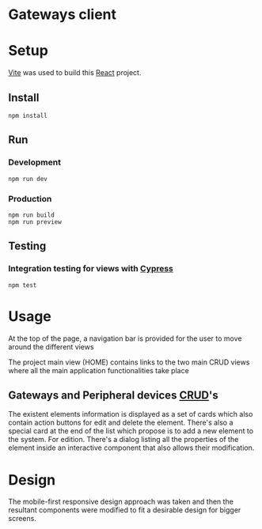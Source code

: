 # Gateways client

# Setup

[Vite](https://vitejs.dev/) was used to build this [React](https://es.reactjs.org/) project.

## Install

```
npm install
```

## Run

### Development

```
npm run dev
```

### Production

```
npm run build
npm run preview
```

## Testing

### Integration testing for views with [Cypress](https://www.cypress.io/)

```
npm test
```

# Usage

At the top of the page, a navigation bar is provided for the user to move around the different views

The project main view (HOME) contains links to the two main CRUD views where all the main application functionalities take place

## Gateways and Peripheral devices [CRUD](https://developer.mozilla.org/es/docs/Glossary/CRUD)'s

The existent elements information is displayed as a set of cards which also contain action buttons for edit and delete the element. There's also a special card at the end of the list which propose is to add a new element to the system.
For edition. There's a dialog listing all the properties of the element inside an interactive component that also allows their modification.

# Design

The mobile-first responsive design approach was taken and then the resultant components were modified to fit a desirable design for bigger screens.
